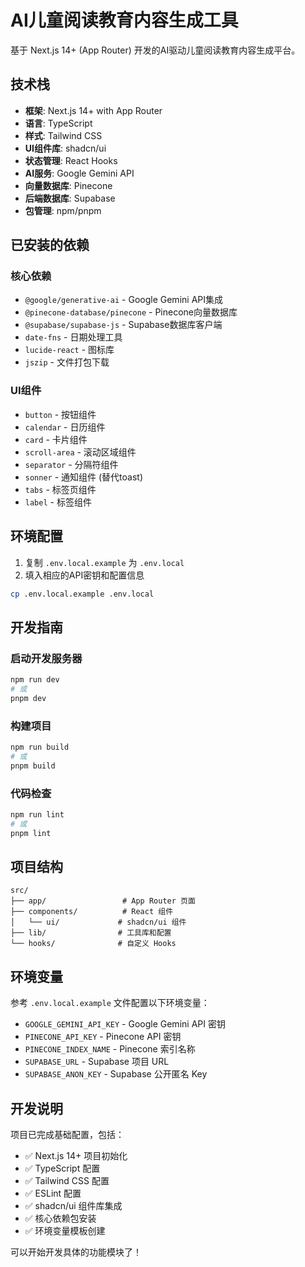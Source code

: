 # AI儿童阅读教育内容生成工具

基于 Next.js 14+ (App Router) 开发的AI驱动儿童阅读教育内容生成平台。

## 技术栈

- **框架**: Next.js 14+ with App Router
- **语言**: TypeScript
- **样式**: Tailwind CSS
- **UI组件库**: shadcn/ui
- **状态管理**: React Hooks
- **AI服务**: Google Gemini API
- **向量数据库**: Pinecone
- **后端数据库**: Supabase
- **包管理**: npm/pnpm

## 已安装的依赖

### 核心依赖
- `@google/generative-ai` - Google Gemini API集成
- `@pinecone-database/pinecone` - Pinecone向量数据库
- `@supabase/supabase-js` - Supabase数据库客户端
- `date-fns` - 日期处理工具
- `lucide-react` - 图标库
- `jszip` - 文件打包下载

### UI组件
- `button` - 按钮组件
- `calendar` - 日历组件
- `card` - 卡片组件
- `scroll-area` - 滚动区域组件
- `separator` - 分隔符组件
- `sonner` - 通知组件 (替代toast)
- `tabs` - 标签页组件
- `label` - 标签组件

## 环境配置

1. 复制 `.env.local.example` 为 `.env.local`
2. 填入相应的API密钥和配置信息

```bash
cp .env.local.example .env.local
```

## 开发指南

### 启动开发服务器

```bash
npm run dev
# 或
pnpm dev
```

### 构建项目

```bash
npm run build
# 或
pnpm build
```

### 代码检查

```bash
npm run lint
# 或
pnpm lint
```

## 项目结构

```
src/
├── app/                 # App Router 页面
├── components/          # React 组件
│   └── ui/             # shadcn/ui 组件
├── lib/                # 工具库和配置
└── hooks/              # 自定义 Hooks
```

## 环境变量

参考 `.env.local.example` 文件配置以下环境变量：

- `GOOGLE_GEMINI_API_KEY` - Google Gemini API 密钥
- `PINECONE_API_KEY` - Pinecone API 密钥
- `PINECONE_INDEX_NAME` - Pinecone 索引名称
- `SUPABASE_URL` - Supabase 项目 URL
- `SUPABASE_ANON_KEY` - Supabase 公开匿名 Key

## 开发说明

项目已完成基础配置，包括：
- ✅ Next.js 14+ 项目初始化
- ✅ TypeScript 配置
- ✅ Tailwind CSS 配置
- ✅ ESLint 配置
- ✅ shadcn/ui 组件库集成
- ✅ 核心依赖包安装
- ✅ 环境变量模板创建

可以开始开发具体的功能模块了！
